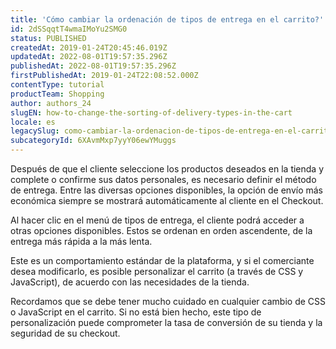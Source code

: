 ```yaml
---
title: 'Cómo cambiar la ordenación de tipos de entrega en el carrito?'
id: 2dSSqqtT4wmaIMoYu2SMG0
status: PUBLISHED
createdAt: 2019-01-24T20:45:46.019Z
updatedAt: 2022-08-01T19:57:35.296Z
publishedAt: 2022-08-01T19:57:35.296Z
firstPublishedAt: 2019-01-24T22:08:52.000Z
contentType: tutorial
productTeam: Shopping
author: authors_24
slugEN: how-to-change-the-sorting-of-delivery-types-in-the-cart
locale: es
legacySlug: como-cambiar-la-ordenacion-de-tipos-de-entrega-en-el-carrito
subcategoryId: 6XAvmMxp7yyY06ewYMuggs
---
```


Después de que el cliente seleccione los productos deseados en la tienda y complete o confirme sus datos personales, es necesario definir el método de entrega. Entre las diversas opciones disponibles, la opción de envío más económica siempre se mostrará automáticamente al cliente en el Checkout.

Al hacer clic en el menú de tipos de entrega, el cliente podrá acceder a otras opciones disponibles. Estos se ordenan en orden ascendente, de la entrega más rápida a la más lenta.

Este es un comportamiento estándar de la plataforma, y ​​si el comerciante desea modificarlo, es posible personalizar el carrito (a través de CSS y JavaScript), de acuerdo con las necesidades de la tienda.

<div class="alert alert-warning">
Recordamos que se debe tener mucho cuidado en cualquier cambio de CSS o JavaScript en el carrito. Si no está bien hecho, este tipo de personalización puede comprometer la tasa de conversión de su tienda y la seguridad de su checkout.
</div>
